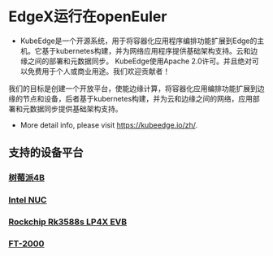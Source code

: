 # EdgeX运行在openEuler

* KubeEdge是一个开源系统，用于将容器化应用程序编排功能扩展到Edge的主机。它基于kubernetes构建，并为网络应用程序提供基础架构支持。云和边缘之间的部署和元数据同步。 KubeEdge使用Apache 2.0许可。并且绝对可以免费用于个人或商业用途。我们欢迎贡献者！

我们的目标是创建一个开放平台，使能边缘计算，将容器化应用编排功能扩展到边缘的节点和设备，后者基于kubernetes构建，并为云和边缘之间的网络，应用部署和元数据同步提供基础架构支持。

* More detail info, please visit <https://kubeedge.io/zh/>.

## 支持的设备平台

### [树莓派4B](KubeEdge/Raspberrypi.md)  

### [Intel NUC](KubeEdge/intel_nuc.md)

### [Rockchip Rk3588s LP4X EVB](KubeEdge/rockchip.md)

### [FT-2000](KubeEdge/phytium.md)
